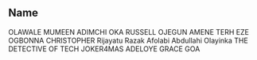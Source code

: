 ## Name

OLAWALE MUMEEN
ADIMCHI OKA
RUSSELL OJEGUN
AMENE TERH
EZE OGBONNA CHRISTOPHER
Rijayatu Razak
Afolabi Abdullahi Olayinka
THE DETECTIVE OF TECH
JOKER4MAS
ADELOYE GRACE GOA